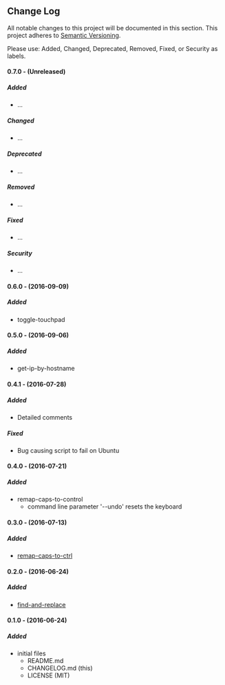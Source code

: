 ## Change Log

All notable changes to this project will be documented in this section. This
project adheres to [Semantic Versioning](http://semver.org/).

Please use: Added, Changed, Deprecated, Removed, Fixed, or Security as labels.
<br>

#### 0.7.0 - (Unreleased)
##### Added
* ...

##### Changed
* ...

##### Deprecated
* ...

##### Removed
* ...

##### Fixed
* ...

##### Security
* ...

#### 0.6.0 - (2016-09-09)
##### Added
* toggle-touchpad

#### 0.5.0 - (2016-09-06)
##### Added
* get-ip-by-hostname

#### 0.4.1 - (2016-07-28)
##### Added
* Detailed comments

##### Fixed
* Bug causing script to fail on Ubuntu

#### 0.4.0 - (2016-07-21)
##### Added
* remap-caps-to-control
  * command line parameter '--undo' resets the keyboard

#### 0.3.0 - (2016-07-13)
##### Added
* [remap-caps-to-ctrl](bin/remap-caps-to-ctrl)

#### 0.2.0 - (2016-06-24)
##### Added
* [find-and-replace](bin/find-and-replace)

#### 0.1.0 - (2016-06-24)
##### Added
* initial files
  * README.md
  * CHANGELOG.md (this)
  * LICENSE (MIT)

